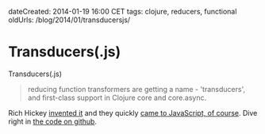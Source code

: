 dateCreated: 2014-01-19 16:00 CET
tags: clojure, reducers, functional
oldUrls: /blog/2014/01/transducersjs/

# Transducers(.js)

Transducers(.js)

> reducing function transformers are getting a name - 'transducers', and first-class support in Clojure core and core.async.

Rich Hickey [invented it](http://blog.cognitect.com/blog/2014/8/6/transducers-are-coming)
and they quickly [came to JavaScript, of course](http://jlongster.com/Transducers.js--A-JavaScript-Library-for-Transformation-of-Data).
Dive right in [the code on github](https://github.com/cognitect-labs/transducers-js).
